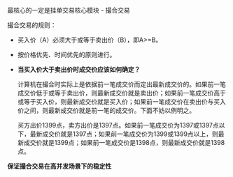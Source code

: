 
最核心的一定是挂单交易核心模块 - 撮合交易

撮合交易的规则：

- 买入价（A）必须大于或等于卖出价（B），即A>=B。

- 按价格优先、时间优先的原则进行。

- **当买入价大于卖出价时成交价应该如何确定？**

    计算机在撮合时实际上是依据前一笔成交价而定出最新成交价的。如果前一笔成交价低于或等于卖出价，则最新成交价就是卖出价；如果前一笔成交价高于或等于买入价，则最新成交价就是买入价；如果前一笔成交价在卖出价与买入价之间，则最新成交价就是前一笔的成交价。下面不妨以例明之。

    买方出价1399点，卖方出价是1397点。如果前一笔成交价为1397或1397点以下，最新成交价就是1397点；如果前一笔成交价为1399或1399点以上，则最新成交价就是1399点；如果前一笔成交价是1398点，则最新成交价就是1398点。


**保证撮合交易在高并发场景下的稳定性**




